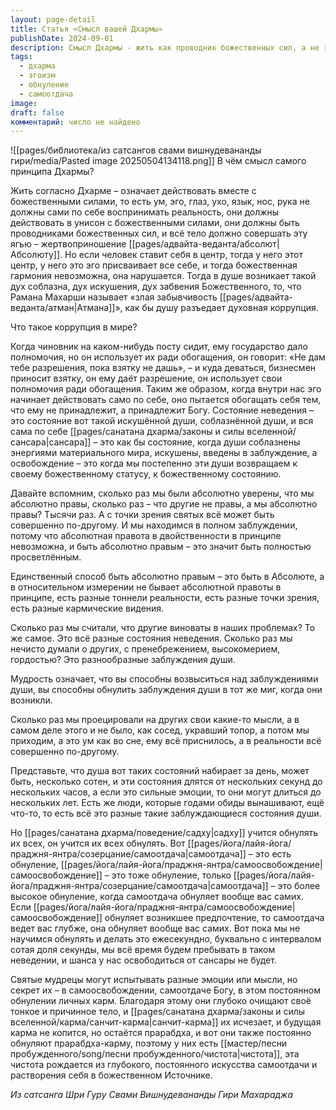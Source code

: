```yaml
---
layout: page-detail
title: Статья «Смысл вашей Дхармы»
publishDate: 2024-09-01
description: Смысл Дхармы - жить как проводник божественных сил, а не эго, превращая всю жизнь в жертвоприношение Абсолюту. Эгоизм нарушает гармонию, ведет к духовной коррупции и заблуждениям. Мудрость и освобождение достигаются через постоянное обнуление эго, самоотдачу и растворение личных карм, что очищает душу и освобождает от сансары.
tags:
  - дхарма
  - эгоизм
  - обнуление
  - самоотдача
image: 
draft: false
комментарий: число не найдено
---
```

![[pages/библиотека/из сатсангов свами вишнудевананды гири/media/Pasted image 20250504134118.png]]
 В чём смысл самого принципа Дхармы?

 Жить согласно Дхарме – означает действовать вместе с божественными силами, то есть ум, эго, глаз, ухо, язык, нос, рука не должны сами по себе воспринимать реальность, они должны действовать в унисон с божественными силами, они должны быть проводниками божественных сил, и всё тело должно совершать эту ягью – жертвоприношение [[pages/адвайта-веданта/абсолют|Абсолюту]]. Но если человек ставит себя в центр, тогда у него этот центр, у него это эго присваивает все себе, и тогда божественная гармония невозможна, она нарушается. Тогда в душе возникает такой дух соблазна, дух искушения, дух забвения Божественного, то, что Рамана Махарши называет «злая забывчивость [[pages/адвайта-веданта/атман|Атмана]]», как бы душу разъедает духовная коррупция.

 Что такое коррупция в мире?

 Когда чиновник на каком-нибудь посту сидит, ему государство дало полномочия, но он использует их ради обогащения, он говорит: «Не дам тебе разрешения, пока взятку не дашь», – и куда деваться, бизнесмен приносит взятку, он ему даёт разрешение, он использует свои полномочия ради обогащения. Таким же образом, когда внутри нас эго начинает действовать само по себе, оно пытается обогащать себя тем, что ему не принадлежит, а принадлежит Богу. Состояние неведения – это состояние вот такой искушённой души, соблазнённой души, и вся сама по себе [[pages/санатана дхарма/законы и силы вселенной/сансара|сансара]] – это как бы состояние, когда души соблазнены энергиями материального мира, искушены, введены в заблуждение, а освобождение – это когда мы постепенно эти души возвращаем к своему божественному статусу, к божественному состоянию.

 Давайте вспомним, сколько раз мы были абсолютно уверены, что мы абсолютно правы, сколько раз – что другие не правы, а мы абсолютно правы? Тысячи раз. А с точки зрения святых всё может быть совершенно по-другому. И мы находимся в полном заблуждении, потому что абсолютная правота в двойственности в принципе невозможна, и быть абсолютно правым – это значит быть полностью просветлённым.

 Единственный способ быть абсолютно правым – это быть в Абсолюте, а в относительном измерении не бывает абсолютной правоты в принципе, есть разные тоннели реальности, есть разные точки зрения, есть разные кармические видения.

 Сколько раз мы считали, что другие виноваты в наших проблемах? То же самое. Это всё разные состояния неведения. Сколько раз мы нечисто думали о других, с пренебрежением, высокомерием, гордостью? Это разнообразные заблуждения души.

 Мудрость означает, что вы способны возвыситься над заблуждениями души, вы способны обнулить заблуждения души в тот же миг, когда они возникли.

 Сколько раз мы проецировали на других свои какие-то мысли, а в самом деле этого и не было, как сосед, укравший топор, а потом мы приходим, а это ум как во сне, ему всё приснилось, а в реальности всё совершенно по-другому.

 Представьте, что душа вот таких состояний набирает за день, может быть, несколько сотен, и эти состояния длятся от нескольких секунд до нескольких часов, а если это сильные эмоции, то они могут длиться до нескольких лет. Есть же люди, которые годами обиды вынашивают, ещё что-то, то есть всё это разные такие заблуждающиеся состояния души. 

 Но [[pages/санатана дхарма/поведение/садху|садху]] учится обнулять их всех, он учится их всех обнулять. Вот [[pages/йога/лайя-йога/праджня-янтра/созерцание/самоотдача|самоотдача]] – это есть обнуление, [[pages/йога/лайя-йога/праджня-янтра/самоосвобождение|самоосвобождение]] – это тоже обнуление, только [[pages/йога/лайя-йога/праджня-янтра/созерцание/самоотдача|самоотдача]] – это более высокое обнуление, когда самоотдача обнуляет вообще вас самих. Если [[pages/йога/лайя-йога/праджня-янтра/самоосвобождение|самоосвобождение]] обнуляет возникшее предпочтение, то самоотдача ведет вас глубже, она обнуляет вообще вас самих. Вот пока мы не научимся обнулять и делать это ежесекундно, буквально с интервалом сотая доля секунды, мы всё время будем пребывать в таком неведении, и шанса у нас освободиться от сансары не будет. 

 Святые мудрецы могут испытывать разные эмоции или мысли, но секрет их – в самоосвобождении, самоотдаче Богу, в этом постоянном обнулении личных карм. Благодаря этому они глубоко очищают своё тонкое и причинное тело, и [[pages/санатана дхарма/законы и силы вселенной/карма/санчит-карма|санчит-карма]] их исчезает, и будущая карма не копится, но остаётся прарабдха, и вот они также постоянно обнуляют прарабдха-карму, поэтому у них есть [[мастер/песни пробужденного/song/песни пробужденного/чистота|чистота]], эта чистота рождается из глубокого, постоянного искусства самоотдачи и растворения себя в божественном Источнике.

*Из сатсанга Шри Гуру Свами Вишнудевананды Гири Махараджа*